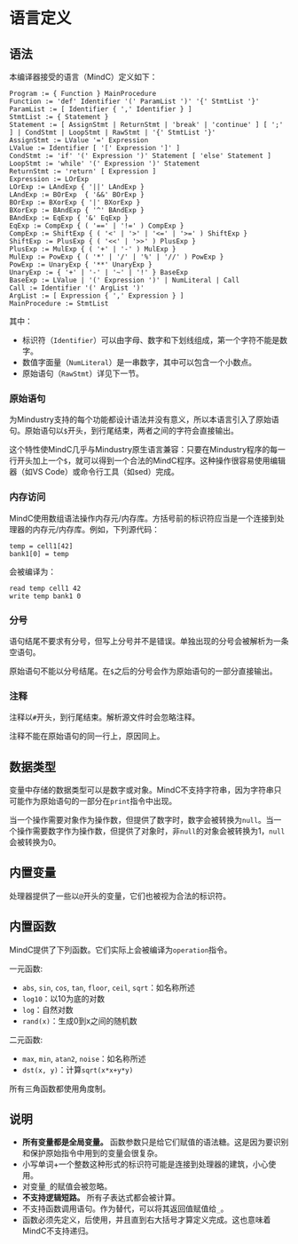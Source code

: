 # 语言定义

## 语法

本编译器接受的语言（MindC）定义如下：

```
Program := { Function } MainProcedure
Function := 'def' Identifier '(' ParamList ')' '{' StmtList '}'
ParamList := [ Identifier { ',' Identifier } ]
StmtList := { Statement }
Statement := [ AssignStmt | ReturnStmt | 'break' | 'continue' ] [ ';' ] | CondStmt | LoopStmt | RawStmt | '{' StmtList '}'
AssignStmt := LValue '=' Expression
LValue := Identifier [ '[' Expression ']' ]
CondStmt := 'if' '(' Expression ')' Statement [ 'else' Statement ]
LoopStmt := 'while' '(' Expression ')' Statement
ReturnStmt := 'return' [ Expression ]
Expression := LOrExp
LOrExp := LAndExp { '||' LAndExp }
LAndExp := BOrExp  { '&&' BOrExp }
BOrExp := BXorExp { '|' BXorExp }
BXorExp := BAndExp { '^' BAndExp }
BAndExp := EqExp { '&' EqExp }
EqExp := CompExp { ( '==' | '!=' ) CompExp }
CompExp := ShiftExp { ( '<' | '>' | '<=' | '>=' ) ShiftExp }
ShiftExp := PlusExp { ( '<<' | '>>' ) PlusExp }
PlusExp := MulExp { ( '+' | '-' ) MulExp }
MulExp := PowExp { ( '*' | '/' | '%' | '//' ) PowExp }
PowExp := UnaryExp { '**' UnaryExp }
UnaryExp := { '+' | '-' | '~' | '!' } BaseExp
BaseExp := LValue | '(' Expression ')' | NumLiteral | Call
Call := Identifier '(' ArgList ')'
ArgList := [ Expression { ',' Expression } ]
MainProcedure := StmtList
```

其中：

- 标识符（`Identifier`）可以由字母、数字和下划线组成，第一个字符不能是数字。
- 数值字面量（`NumLiteral`）是一串数字，其中可以包含一个小数点。
- 原始语句（`RawStmt`）详见下一节。

### 原始语句

为Mindustry支持的每个功能都设计语法并没有意义，所以本语言引入了原始语句。原始语句以`$`开头，到行尾结束，两者之间的字符会直接输出。

这个特性使MindC几乎与Mindustry原生语言兼容：只要在Mindustry程序的每一行开头加上一个`$`，就可以得到一个合法的MindC程序。这种操作很容易使用编辑器（如VS Code）或命令行工具（如sed）完成。

### 内存访问

MindC使用数组语法操作内存元/内存库。方括号前的标识符应当是一个连接到处理器的内存元/内存库。例如，下列源代码：

```
temp = cell1[42]
bank1[0] = temp
```

会被编译为：

```
read temp cell1 42
write temp bank1 0
```

### 分号

语句结尾不要求有分号，但写上分号并不是错误。单独出现的分号会被解析为一条空语句。

原始语句不能以分号结尾。在`$`之后的分号会作为原始语句的一部分直接输出。

### 注释

注释以`#`开头，到行尾结束。解析源文件时会忽略注释。

注释不能在原始语句的同一行上，原因同上。

## 数据类型

变量中存储的数据类型可以是数字或对象。MindC不支持字符串，因为字符串只可能作为原始语句的一部分在`print`指令中出现。

当一个操作需要对象作为操作数，但提供了数字时，数字会被转换为`null`。当一个操作需要数字作为操作数，但提供了对象时，非`null`的对象会被转换为1，`null`会被转换为0。

## 内置变量

处理器提供了一些以`@`开头的变量，它们也被视为合法的标识符。

## 内置函数

MindC提供了下列函数。它们实际上会被编译为`operation`指令。

一元函数:

- `abs`, `sin`, `cos`, `tan`, `floor`, `ceil`, `sqrt`：如名称所述
- `log10`：以10为底的对数
- `log`：自然对数
- `rand(x)`：生成0到x之间的随机数

二元函数:

- `max`, `min`, `atan2`, `noise`：如名称所述
- `dst(x, y)`：计算`sqrt(x*x+y*y)`

所有三角函数都使用角度制。

## 说明

- **所有变量都是全局变量。** 函数参数只是给它们赋值的语法糖。这是因为要识别和保护原始指令中用到的变量会很复杂。
- 小写单词+一个整数这种形式的标识符可能是连接到处理器的建筑，小心使用。
- 对变量`_`的赋值会被忽略。
- **不支持逻辑短路。** 所有子表达式都会被计算。
- 不支持函数调用语句。作为替代，可以将其返回值赋值给`_`。
- 函数必须先定义，后使用，并且直到右大括号才算定义完成。这也意味着MindC不支持递归。
